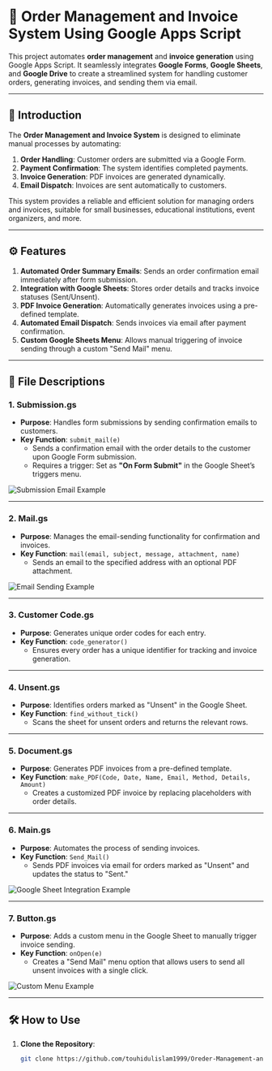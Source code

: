# 🧾 Order Management and Invoice System Using Google Apps Script

This project automates **order management** and **invoice generation** using Google Apps Script. It seamlessly integrates **Google Forms**, **Google Sheets**, and **Google Drive** to create a streamlined system for handling customer orders, generating invoices, and sending them via email.

---

## 📜 **Introduction**
The **Order Management and Invoice System** is designed to eliminate manual processes by automating:
1. **Order Handling**: Customer orders are submitted via a Google Form.
2. **Payment Confirmation**: The system identifies completed payments.
3. **Invoice Generation**: PDF invoices are generated dynamically.
4. **Email Dispatch**: Invoices are sent automatically to customers.

This system provides a reliable and efficient solution for managing orders and invoices, suitable for small businesses, educational institutions, event organizers, and more.

---

## ⚙️ **Features**

1. **Automated Order Summary Emails**: Sends an order confirmation email immediately after form submission.
2. **Integration with Google Sheets**: Stores order details and tracks invoice statuses (Sent/Unsent).
3. **PDF Invoice Generation**: Automatically generates invoices using a pre-defined template.
4. **Automated Email Dispatch**: Sends invoices via email after payment confirmation.
5. **Custom Google Sheets Menu**: Allows manual triggering of invoice sending through a custom "Send Mail" menu.

---

## 📂 **File Descriptions**

### **1. Submission.gs**
- **Purpose**: Handles form submissions by sending confirmation emails to customers.
- **Key Function**: `submit_mail(e)`  
   - Sends a confirmation email with the order details to the customer upon Google Form submission.
   - Requires a trigger: Set as **"On Form Submit"** in the Google Sheet’s triggers menu.

![Submission Email Example](https://github.com/user-attachments/assets/9a26143a-019f-4657-bff0-e412a9690a0b)

---

### **2. Mail.gs**
- **Purpose**: Manages the email-sending functionality for confirmation and invoices.
- **Key Function**: `mail(email, subject, message, attachment, name)`  
   - Sends an email to the specified address with an optional PDF attachment.

![Email Sending Example](https://github.com/user-attachments/assets/e882e7e8-feaa-48ef-951f-58c761a03c23)

---

### **3. Customer Code.gs**
- **Purpose**: Generates unique order codes for each entry.
- **Key Function**: `code_generator()`  
   - Ensures every order has a unique identifier for tracking and invoice generation.

---

### **4. Unsent.gs**
- **Purpose**: Identifies orders marked as "Unsent" in the Google Sheet.
- **Key Function**: `find_without_tick()`  
   - Scans the sheet for unsent orders and returns the relevant rows.

---

### **5. Document.gs**
- **Purpose**: Generates PDF invoices from a pre-defined template.
- **Key Function**: `make_PDF(Code, Date, Name, Email, Method, Details, Amount)`  
   - Creates a customized PDF invoice by replacing placeholders with order details.

---

### **6. Main.gs**
- **Purpose**: Automates the process of sending invoices.
- **Key Function**: `Send_Mail()`  
   - Sends PDF invoices via email for orders marked as "Unsent" and updates the status to "Sent."

![Google Sheet Integration Example](https://github.com/user-attachments/assets/1039b88a-3cc2-4f6b-83c0-313501cd6c35)

---

### **7. Button.gs**
- **Purpose**: Adds a custom menu in the Google Sheet to manually trigger invoice sending.
- **Key Function**: `onOpen(e)`  
   - Creates a "Send Mail" menu option that allows users to send all unsent invoices with a single click.

![Custom Menu Example](https://github.com/user-attachments/assets/a2b507ca-4099-4df0-bb10-7d275c524d73)

---

## 🛠️ **How to Use**

1. **Clone the Repository**:
   ```bash
   git clone https://github.com/touhidulislam1999/Oreder-Management-and-Invoice-System-Using-Google-Apps-Script.git
